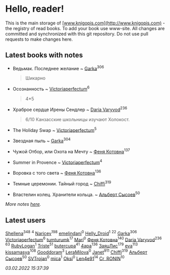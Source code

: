 # Hello, reader!
This is the main storage of [www.knigopis.com](http://www.knigopis.com) - the registry of read books.
To add your book use www-site. All changes are committed and synchronized with this git repository.
Do not use pull requests to make changes here.


## Latest books with notes
* Ведьмак. Последнее желание ~ [Garka](users/115/115753719718250012620-google)<sup>306</sup>
    > Шикарно

* Осознанность ~ [Victoriaperfectum](users/117/117396356938980769291-google)<sup>6</sup>
    > 4*5

* Храброе сердце Ирены Сендлер ~ [Daria Varyvod](users/829/829893410524253-facebook)<sup>236</sup>
    > 6/10 Канзасские школьницы изучают Холокост.

* The Holiday Swap ~ [Victoriaperfectum](users/117/117396356938980769291-google)<sup>5</sup>

* Звездная пыль ~ [Garka](users/115/115753719718250012620-google)<sup>304</sup>

* Чужой Отбор, или Охота на Мечту ~ [Феня Котовна](users/109/109746193906459706720-google)<sup>137</sup>

* Summer in Provence ~ [Victoriaperfectum](users/117/117396356938980769291-google)<sup>4</sup>

* Воровка с того света ~ [Феня Котовна](users/109/109746193906459706720-google)<sup>136</sup>

* Темные церемонии. Тайный город ~ [Chiffi](users/105/105831994080785626680-google)<sup>319</sup>

* Властелин колец. Хранители кольца. ~ [Альберт Сысоев](users/474/47446642-vkontakte)<sup>50</sup>


_More notes [here](latest_books_with_notes.md)._


## Latest users
[Shellena](users/134/13413591548892934957-mailru)<sup>348</sup> 
[](users/105/105846473445372565783-google)<sup>4</sup> 
[Naricev](users/107/107090515204537133928-google)<sup>198</sup> 
[emelindani](users/374/374393550-vkontakte)<sup>0</sup> 
[Helly_Droid](users/104/104513622258012193866-google)<sup>1</sup> 
[](users/118/118248226132797004598-google)<sup>22</sup> 
[Garka](users/115/115753719718250012620-google)<sup>306</sup> 
[Victoriaperfectum](users/117/117396356938980769291-google)<sup>6</sup> 
[tumturumk](users/135/135685382-vkontakte)<sup>17</sup> 
[Mari](users/990/9903107-vkontakte)<sup>0</sup> 
[Феня Котовна](users/109/109746193906459706720-google)<sup>140</sup> 
[Daria Varyvod](users/829/829893410524253-facebook)<sup>236</sup> 
[](users/153/1537586159620888-facebook)<sup>63</sup> 
[RubyLogan](users/112/112596494931263806964-google)<sup>1</sup> 
[Triste](users/517/5175580462988229760-mailru)<sup>51</sup> 
[butercupa](users/193/193697993-vkontakte)<sup>41</sup> 
[4apa](users/117/117392596378069249667-google)<sup>136</sup> 
[ЗаяцЛис](users/112/112388384595246311466-google)<sup>179</sup> 
[eva](users/111/111656270551033014778-google)<sup>113</sup> 
[kissamasya](users/684/68439978-vkontakte)<sup>108</sup> 
[Gooddoram](users/115/115304758208163915085-google)<sup>3</sup> 
[LeraMilova](users/196/196970139-vkontakte)<sup>0</sup> 
[Janet](users/108/108113656204404967440-google)<sup>911</sup> 
[Chiffi](users/105/105831994080785626680-google)<sup>319</sup> 
[Альберт Сысоев](users/474/47446642-vkontakte)<sup>50</sup> 
[SVTrojan](users/110/110093761859864893303-google)<sup>0</sup> 
[mica](users/103/103163807632858423947-google)<sup>1</sup> 
[Oksi](users/364/3648522-vkontakte)<sup>0</sup> 
[Len4e91](users/254/254448176-yandex)<sup>14</sup> 
[Cr_RONIN](users/112/112090473416384685204-google)<sup>10</sup> 


_03.02.2022 15:37:39_
